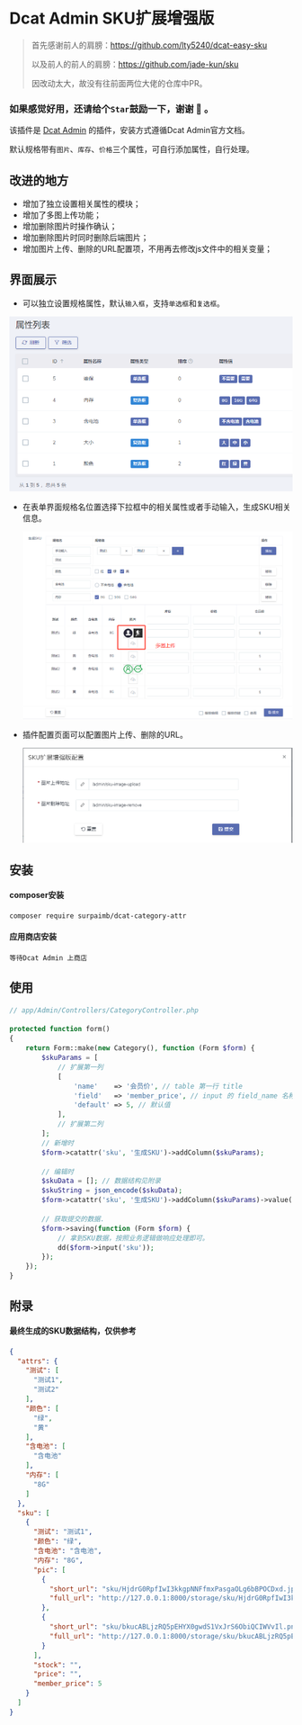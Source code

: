 # Dcat Admin SKU扩展增强版

> 首先感谢前人的肩膀：https://github.com/lty5240/dcat-easy-sku
>
> 以及前人的前人的肩膀：https://github.com/jade-kun/sku
>
> 因改动太大，故没有往前面两位大佬的仓库中PR。

### **如果感觉好用，还请给个`Star`鼓励一下，谢谢 :beers: 。**

该插件是 [Dcat Admin](https://learnku.com/docs/dcat-admin/) 的插件，安装方式遵循Dcat Admin官方文档。

默认规格带有`图片`、`库存`、`价格`三个属性，可自行添加属性，自行处理。

## 改进的地方

- 增加了独立设置相关属性的模块；
- 增加了多图上传功能；
- 增加删除图片时操作确认；
- 增加删除图片时同时删除后端图片；
- 增加图片上传、删除的URL配置项，不用再去修改js文件中的相关变量；

## 界面展示

* 可以独立设置规格属性，默认`输入框`，支持`单选框`和`复选框`。

<div align="center">

![image](screenshots/attributes.png)

</div>

* 在表单界面规格名位置选择下拉框中的相关属性或者手动输入，生成SKU相关信息。
  <div align="center">

  ![image](screenshots/form.png)

  </div>

* 插件配置页面可以配置图片上传、删除的URL。
  <div align="center">

  ![image](screenshots/setting.png)

  </div>

## 安装

#### composer安装

```shell
composer require surpaimb/dcat-category-attr
```

#### 应用商店安装

``` 
等待Dcat Admin 上商店 
```

## 使用

```php
// app/Admin/Controllers/CategoryController.php

protected function form()
{
    return Form::make(new Category(), function (Form $form) {
        $skuParams = [
            // 扩展第一列
            [
                'name'    => '会员价', // table 第一行 title
                'field'   => 'member_price', // input 的 field_name 名称
                'default' => 5, // 默认值
            ],
            // 扩展第二列
        ];
        // 新增时
        $form->catattr('sku', '生成SKU')->addColumn($skuParams);
        
        // 编辑时
        $skuData = []; // 数据结构见附录
        $skuString = json_encode($skuData);
        $form->catattr('sku', '生成SKU')->addColumn($skuParams)->value($skuString);
        
        // 获取提交的数据.
        $form->saving(function (Form $form) {
            // 拿到SKU数据，按照业务逻辑做响应处理即可。
            dd($form->input('sku'));
        });
    });
}
```

## 附录

#### 最终生成的SKU数据结构，仅供参考

```json
{
  "attrs": {
    "测试": [
      "测试1",
      "测试2"
    ],
    "颜色": [
      "绿",
      "黄"
    ],
    "含电池": [
      "含电池"
    ],
    "内存": [
      "8G"
    ]
  },
  "sku": [
    {
      "测试": "测试1",
      "颜色": "绿",
      "含电池": "含电池",
      "内存": "8G",
      "pic": [
        {
          "short_url": "sku/HjdrG0RpfIwI3kkgpNNFfmxPasgaOLg6bBPOCDxd.jpg",
          "full_url": "http://127.0.0.1:8000/storage/sku/HjdrG0RpfIwI3kkgpNNFfmxPasgaOLg6bBPOCDxd.jpg"
        },
        {
          "short_url": "sku/bkucABLjzRQ5pEHYX0gwdS1VxJrS6ObiQCIWVvIl.png",
          "full_url": "http://127.0.0.1:8000/storage/sku/bkucABLjzRQ5pEHYX0gwdS1VxJrS6ObiQCIWVvIl.png"
        }
      ],
      "stock": "",
      "price": "",
      "member_price": 5
    }
  ]
}
```